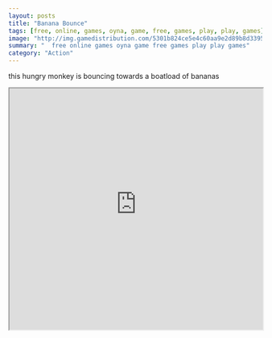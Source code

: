```yaml
---
layout: posts
title: "Banana Bounce"
tags: [free, online, games, oyna, game, free, games, play, play, games]
image: "http://img.gamedistribution.com/5301b824ce5e4c60aa9e2d89b8d3395c.jpg"
summary: "  free online games oyna game free games play play games"
category: "Action"
---
```


this hungry monkey is bouncing towards a boatload of bananas

<iframe width="100%" height="480px;" src="http://flash.gamedistribution.com?game=5301b824ce5e4c60aa9e2d89b8d3395c"></iframe>